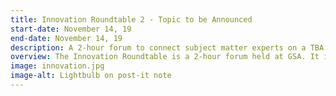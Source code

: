 ```yaml
---
title: Innovation Roundtable 2 - Topic to be Announced
start-date: November 14, 19
end-date: November 14, 19
description: A 2-hour forum to connect subject matter experts on a TBA topic. This event is targeted at CIOs, DCIOs, CTOs, CISOs, and CIO senior advisors. The event is from 1-3pm at the GSA headquarters at 1800 F Street NW, Washington, DC. Attendance is limited to the first 20 RSVPs.
overview: The Innovation Roundtable is a 2-hour forum held at GSA. It is designed to connect subject matter experts, and focus on the practical applications of Innovative Technologies in the Federal government.
image: innovation.jpg
image-alt: Lightbulb on post-it note
---
```

